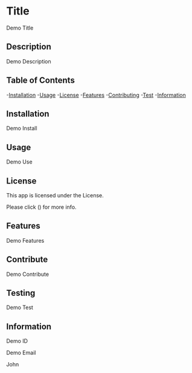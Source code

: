 
  # Title
  Demo Title
  
  ## Description
  Demo Description

  ## Table of Contents
  -[Installation](#installation)
  -[Usage](#usage)
  -[License](#license)
  -[Features](#features)
  -[Contributing](#contribute)
  -[Test](#testing)
  -[Information](#information)

  ## Installation
  Demo Install

  ## Usage
  Demo Use

  ## License
  

  

  This app is licensed under the  License. 
  
  Please click () for more info.

  ## Features
  Demo Features

  ## Contribute
  Demo Contribute

  ## Testing
  Demo Test

  ## Information
  Demo ID

  Demo Email
  
  John
  
